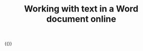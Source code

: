 ﻿---
title: "Working with text in a Word document online"
articleTitle: "Working with text"
linktitle: "Text"
type: docs
url: /text/
description: "Working with text in a Word document."
weight: 20
---

{{<list-children-pages>}}

